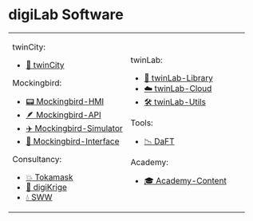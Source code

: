 # digiLab Software

<table width="100%">
<tr width="100%">
<td width="50%">

twinCity:

-   [🌇 twinCity ](https://github.com/digiLab-ai/twinCity)

Mockingbird:

-   [📟 Mockingbird-HMI ](https://github.com/digiLab-ai/mockingbird-api)
-   [🪶 Mockingbird-API ](https://github.com/digiLab-ai/mockingbird-hmi)
-   [✈️ Mockingbird-Simulator ](https://github.com/digiLab-ai/mockingbird-simulator)
-   [🧩 Mockingbird-Interface ](https://github.com/digiLab-ai/mockingbird-interface)

Consultancy:

-   [💥 Tokamask](https://github.com/digiLab-ai/tokamask)
-   [📐 digiKrige](https://github.com/digiLab-ai/digiKrige)
-   [💧 SWW](https://github.com/digiLab-ai/splashpage)

</td>
<td width="50%">

twinLab:

-   [🤖 twinLab-Library](https://github.com/digiLab-ai/twinLab)
-   [☁️ twinLab-Cloud](https://github.com/digiLab-ai/twinLab-cloud)
-   [🛠️ twinLab-Utils](https://github.com/digiLab-ai/twinLab-utils)

Tools:

-   [📉 DaFT](https://github.com/digiLab-ai/daft)

Academy:

-   [🎓 Academy-Content](https://github.com/digiLab-ai/academy-content)

</td>
</tr>
</table>
